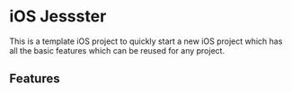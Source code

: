 # iOS Jessster
This is a template iOS project to quickly start a new iOS project which has all the basic features which can be reused for any project.

## Features
